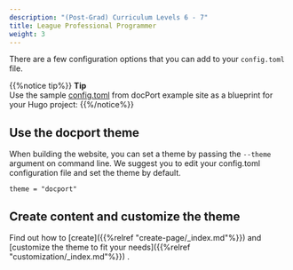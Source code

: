 ```yaml
---
description: "(Post-Grad) Curriculum Levels 6 - 7"
title: League Professional Programmer
weight: 3
---
```



There are a few configuration options that you can add to your `config.toml` file.

{{%notice tip%}}
**Tip**
\
Use the sample [config.toml](https://github.com/vjeantet/hugo-theme-docport/blob/master/exampleSite/config-template.toml) from docPort example site as a blueprint for your Hugo project:
{{%/notice%}}

## Use the docport theme
When building the website, you can set a theme by passing the `--theme` argument on command line. 
We suggest you to edit your config.toml configuration file and set the theme by default. 
```
theme = "docport"
```

## Create content and customize the theme

Find out how to [create]({{%relref "create-page/_index.md"%}}) and [customize the theme to fit your needs]({{%relref "customization/_index.md"%}}) .
